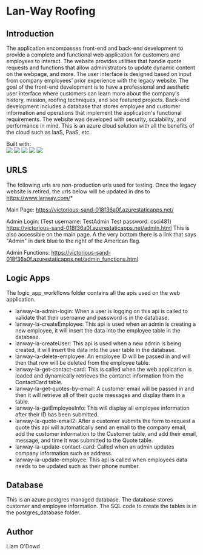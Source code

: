 # Lan-Way Roofing

## Introduction

The application encompasses front-end and back-end development to provide a complete and functional web application for customers and employees to interact. The website provides utilities that handle quote requests and functions that allow administrators to update dynamic content on the webpage, and more. The user interface is designed based on input from company employees’ prior experience with the legacy website. The goal of the front-end development is to have a professional and aesthetic user interface where customers can learn more about the company's history, mission, roofing techniques, and see featured projects. Back-end development includes a database that stores employee and customer information and operations that implement the application's functional requirements. The website was developed with security, scalability, and performance in mind. This is an azure cloud solution with all the benefits of the cloud such as laaS, PaaS, etc.

Built with: 
<br/>
<img src="https://img.shields.io/badge/HTML5-E34F26?style=for-the-badge&logo=html5&logoColor=white" />
<img src="https://img.shields.io/badge/CSS3-1572B6?style=for-the-badge&logo=css3&logoColor=white" />
<img src="https://img.shields.io/badge/JavaScript-F7DF1E?style=for-the-badge&logo=javascript&logoColor=black" />
<img src="https://img.shields.io/badge/PostgreSQL-316192?style=for-the-badge&logo=postgresql&logoColor=white" />
<img src="https://img.shields.io/badge/Microsoft_Azure-0089D6?style=for-the-badge&logo=microsoft-azure&logoColor=white" />


## URLS
The following urls are non-production urls used for testing. Once the legacy website is retired, the urls below will be updated in dns to https://www.lanway.com/*
<br/>

Main Page:
https://victorious-sand-018f36a0f.azurestaticapps.net/
<br/>

Admin Login:
(Test username: TestAdmin Test password: csci481)
https://victorious-sand-018f36a0f.azurestaticapps.net/admin.html
This is also accessible on the main page. A the very bottom there is a link that says "Admin" in dark blue to the right of the American flag.


Admin Functions:
https://victorious-sand-018f36a0f.azurestaticapps.net/admin_functions.html

## Logic Apps
The logic_app_workflows folder contains all the apis used on the web application.

- lanway-la-admin-login: When a user is logging on this api is called to validate that their username and password is in the database.
- lanway-la-createEmployee: This api is used when an admin is creating a new employee, it will insert the data into the employee table in the database.
- lanway-la-createUser: This api is used when a new admin is being created, it will insert the data into the user table in the database.
- lanway-la-delete-employee: An employee ID will be passed in and will then that row will be deleted from the employee table.
- lanway-la-get-contact-card: This is called when the web application is loaded and dynamically retrieves the contanct information from the ContactCard table.
- lanway-la-get-quotes-by-email: A customer email will be passed in and then it will retrieve all of their quote messages and display them in a table.
- lanway-la-getEmployeeInfo: This will display all employee information after their ID has been submitted.
- lanway-la-quote-email2: After a customer submits the form to request a quote this api will automatically send an email to the company email, add the customer information to the Customer table, and add their email, message, and time it was submitted to the Quote table. 
- lanway-la-update-contact-card: Called when an admin updates company information such as address.
- lanway-la-update-employee: This api is called when employees data needs to be updated such as their phone number. 

## Database
This is an azure postgres managed database. The database stores customer and employee information. The SQL code to create the tables is in the postgres_database folder.

## Author
Liam O'Dowd
